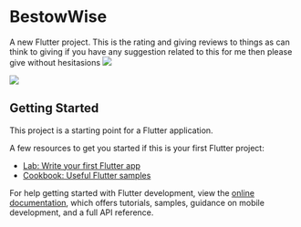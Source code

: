# BestowWise 

A new Flutter project.
This is the rating and giving reviews to things as can think to giving 
if you have any suggestion related to this for me then please give without hesitasions
<a ><img src="https://img.shields.io/badge/Dart-0175C2.svg?style=for-the-badge&logo=Dart&logoColor=white"></a>

<a ><img src="https://img.shields.io/badge/Flutter-02569B.svg?style=for-the-badge&logo=Flutter&logoColor=white"></a>
## Getting Started

This project is a starting point for a Flutter application.

A few resources to get you started if this is your first Flutter project:

- [Lab: Write your first Flutter app](https://docs.flutter.dev/get-started/codelab)
- [Cookbook: Useful Flutter samples](https://docs.flutter.dev/cookbook)

For help getting started with Flutter development, view the
[online documentation](https://docs.flutter.dev/), which offers tutorials,
samples, guidance on mobile development, and a full API reference.
